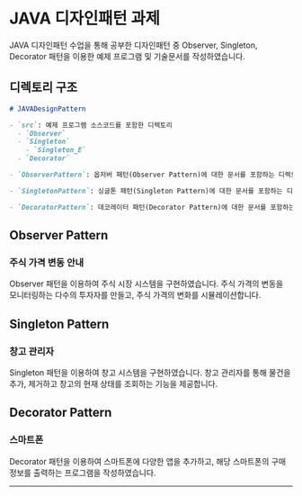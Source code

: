 # JAVA 디자인패턴 과제

JAVA 디자인패턴 수업을 통해 공부한 디자인패턴 중 Observer, Singleton, Decorator 패턴을 이용한 예제 프로그램 및 기술문서를 작성하였습니다.

## 디렉토리 구조
```markdown
# JAVADesignPattern

- `src`: 예제 프로그램 소스코드를 포함한 디렉토리
  - `Observer`
  - `Singleton`
	- `Singleton_E`
  - `Decorator`

- `ObserverPattern`: 옵저버 패턴(Observer Pattern)에 대한 문서를 포함하는 디렉토리

- `SingletonPattern`: 싱글톤 패턴(Singleton Pattern)에 대한 문서를 포함하는 디렉토리

- `DecoratorPattern`: 데코레이터 패턴(Decorator Pattern)에 대한 문서를 포함하는 디렉토리
```

## Observer Pattern

### 주식 가격 변동 안내

Observer 패턴을 이용하여 주식 시장 시스템을 구현하였습니다. 주식 가격의 변동을 모니터링하는 다수의 투자자를 만들고, 주식 가격의 변화를 시뮬레이션합니다.

## Singleton Pattern

### 창고 관리자

Singleton 패턴을 이용하여 창고 시스템을 구현하였습니다. 창고 관리자를 통해 물건을 추가, 제거하고 창고의 현재 상태를 조회하는 기능을 제공합니다.

## Decorator Pattern

### 스마트폰

Decorator 패턴을 이용하여 스마트폰에 다양한 앱을 추가하고, 해당 스마트폰의 구매 정보를 출력하는 프로그램을 작성하였습니다.

---